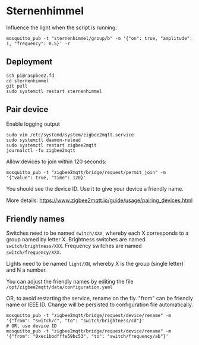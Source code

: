 # Sternenhimmel

Influence the light when the script is running:

    mosquitto_pub -t "sternenhimmel/group/b" -m '{"on": true, "amplitude": 1, "frequency": 0.5}' -r

## Deployment

    ssh pi@raspbee2.fd
    cd sternenhimmel
    git pull
    sudo systemctl restart sternenhimmel

## Pair device

Enable logging output

    sudo vim /etc/systemd/system/zigbee2mqtt.service
    sudo systemctl daemon-reload
    sudo systemctl restart zigbee2mqtt
    journalctl -fu zigbee2mqtt

Allow devices to join within 120 seconds: 

    mosquitto_pub -t "zigbee2mqtt/bridge/request/permit_join" -m '{"value": true, "time": 120}'

You should see the device ID. Use it to give your device a friendly name.

More details: https://www.zigbee2mqtt.io/guide/usage/pairing_devices.html

## Friendly names

Switches need to be named `switch/XXX`, whereby each X corresponds to a group named by letter X.
Brightness switches are named `switch/brightness/XXX`.
Frequency switches are named `switch/frequency/XXX`.

Lights need to be named `light/XN`, whereby X is the group (single letter) and N a number.

You can adjust the friendly names by editing the file `/opt/zigbee2mqtt/data/configuration.yaml`

OR, to avoid restarting the service, rename on the fly.
"from" can be friendly name or IEEE ID.
Change will be persisted to configuration file automatically.

    mosquitto_pub -t "zigbee2mqtt/bridge/request/device/rename" -m '{"from": "switch/c", "to": "switch/brightness/cd"}'
    # OR, use device ID
    mosquitto_pub -t "zigbee2mqtt/bridge/request/device/rename" -m '{"from": "0xec1bbdfffe59bc53", "to": "switch/frequency/ab"}'

